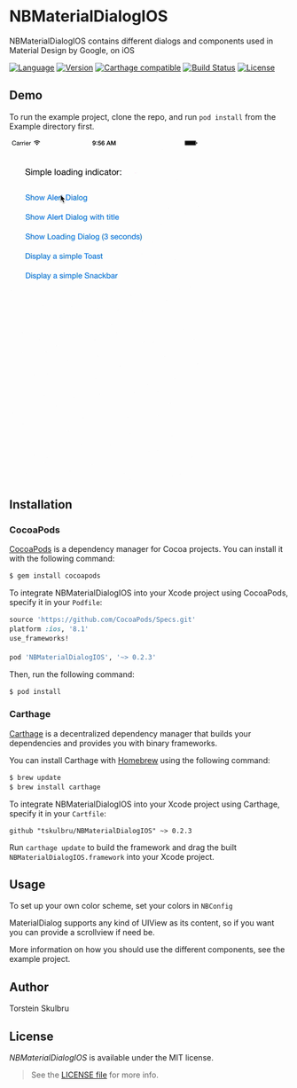 # NBMaterialDialogIOS
NBMaterialDialogIOS contains different dialogs and components used in Material Design by Google, on iOS

[![Language](http://img.shields.io/badge/language-swift-brightgreen.svg?style=flat
)](https://developer.apple.com/swift)
[![Version](https://img.shields.io/cocoapods/v/NBMaterialDialogIOS.svg?style=flat)](http://cocoapods.org/pods/NBMaterialDialogIOS)
[![Carthage compatible](https://img.shields.io/badge/Carthage-compatible-4BC51D.svg?style=flat)](https://github.com/Carthage/Carthage)
[![Build Status](https://travis-ci.org/tskulbru/NBMaterialDialogIOS.svg)](https://travis-ci.org/tskulbru/NBMaterialDialogIOS)
[![License](http://img.shields.io/badge/license-MIT-lightgrey.svg?style=flat
)](http://mit-license.org)

## Demo

To run the example project, clone the repo, and run `pod install` from the Example directory first.

![Example Gif](Screenshots/appdemo.gif)

## Installation
### CocoaPods

[CocoaPods](http://cocoapods.org) is a dependency manager for Cocoa projects. You can install it with the following command:

```bash
$ gem install cocoapods
```

To integrate NBMaterialDialogIOS into your Xcode project using CocoaPods, specify it in your `Podfile`:

```ruby
source 'https://github.com/CocoaPods/Specs.git'
platform :ios, '8.1'
use_frameworks!

pod 'NBMaterialDialogIOS', '~> 0.2.3'
```

Then, run the following command:

```bash
$ pod install
```

### Carthage

[Carthage](https://github.com/Carthage/Carthage) is a decentralized dependency manager that builds your dependencies and provides you with binary frameworks.

You can install Carthage with [Homebrew](http://brew.sh/) using the following command:

```bash
$ brew update
$ brew install carthage
```

To integrate NBMaterialDialogIOS into your Xcode project using Carthage, specify it in your `Cartfile`:

```ogdl
github "tskulbru/NBMaterialDialogIOS" ~> 0.2.3
```

Run `carthage update` to build the framework and drag the built `NBMaterialDialogIOS.framework` into your Xcode project.

## Usage
To set up your own color scheme, set your colors in `NBConfig`

MaterialDialog supports any kind of UIView as its content, so if you want you can provide a scrollview if need be.

More information on how you should use the different components, see the example project.

## Author

Torstein Skulbru

## License

_NBMaterialDialogIOS_ is available under the MIT license. 

> See the [LICENSE file](LICENSE) for more info.
